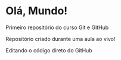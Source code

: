 # Olá, Mundo!
 Primeiro repositório do curso Git e GitHub

 Repositório criado durante uma aula ao vivo!

 Editando o código direto do GitHub
